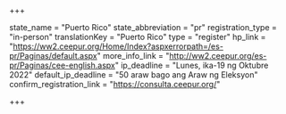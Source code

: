 +++

state_name = "Puerto Rico"
state_abbreviation = "pr"
registration_type = "in-person"
translationKey = "Puerto Rico"
type = "register"
hp_link = "https://ww2.ceepur.org/Home/Index?aspxerrorpath=/es-pr/Paginas/default.aspx"
more_info_link = "http://ww2.ceepur.org/es-pr/Paginas/cee-english.aspx"
ip_deadline = "Lunes, ika-19 ng Oktubre 2022"
default_ip_deadline = "50 araw bago ang Araw ng Eleksyon"
confirm_registration_link = "https://consulta.ceepur.org/"

+++